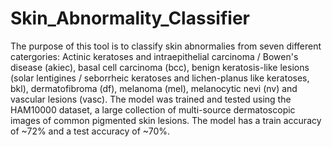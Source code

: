 # Skin_Abnormality_Classifier
The purpose of this tool is to classify skin abnormalies from seven different catergories:
Actinic keratoses and intraepithelial carcinoma / Bowen's disease (akiec),
basal cell carcinoma (bcc), benign keratosis-like lesions
(solar lentigines / seborrheic keratoses and lichen-planus like
keratoses, bkl), dermatofibroma (df), melanoma (mel), melanocytic
nevi (nv) and vascular lesions (vasc). The model was trained and
tested using the HAM10000 dataset, a large collection of multi-source 
dermatoscopic images of common pigmented skin lesions. The model has
a train accuracy of ~72% and a test accuracy of ~70%.

